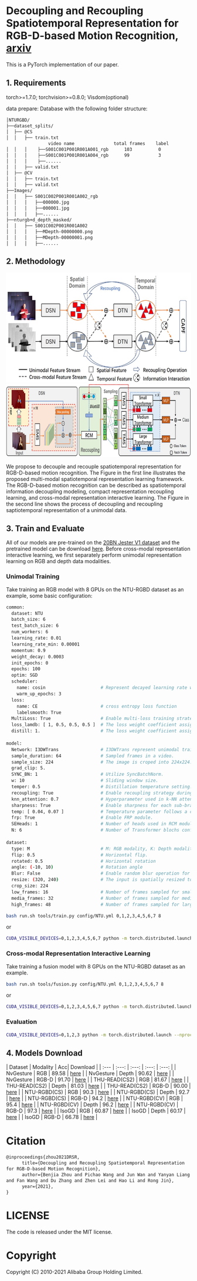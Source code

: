 # Decoupling and Recoupling Spatiotemporal Representation for RGB-D-based Motion Recognition, [arxiv](https://arxiv.org/***)

This is a PyTorch implementation of our paper. 
## 1. Requirements

torch>=1.7.0; torchvision>=0.8.0; Visdom(optional)

data prepare: Database with the following folder structure:

```
│NTURGBD/
├──dataset_splits/
│  ├── @CS
│  │   ├── train.txt
                video name               total frames    label
│  │   │    ├──S001C001P001R001A001_rgb      103          0 
│  │   │    ├──S001C001P001R001A004_rgb      99           3 
│  │   │    ├──...... 
│  │   ├── valid.txt
│  ├── @CV
│  │   ├── train.txt
│  │   ├── valid.txt
├──Images/
│  │   ├── S001C002P001R001A002_rgb
│  │   │   ├──000000.jpg
│  │   │   ├──000001.jpg
│  │   │   ├──......
├──nturgb+d_depth_masked/
│  │   ├── S001C002P001R001A002
│  │   │   ├──MDepth-00000000.png
│  │   │   ├──MDepth-00000001.png
│  │   │   ├──......
```
## 2. Methodology
<p align="center">
  <img width="600" height="300" src="demo/pipline.jpg">
  <img width="800" height="200" src="demo/decouple_recouple.jpg">
</p>
 We propose to decouple and recouple spatiotemporal representation for RGB-D-based motion recognition. The Figure in the first line illustrates the proposed multi-modal spatiotemporal representation learning framework. The RGB-D-based motion recognition can be described as spatiotemporal information decoupling modeling, compact representation recoupling learning, and cross-modal representation interactive learning. 
The Figure in the second line shows the process of decoupling and recoupling saptiotemporal representation of a unimodal data.

## 3. Train and Evaluate
All of our models are pre-trained on the [20BN Jester V1 dataset](https://www.kaggle.com/toxicmender/20bn-jester) and the pretrained model can be download [here](https://drive.google.com/drive/folders/1eBXED3uXlzBZzix7TvtDlJrZ3SlDCSF6?usp=sharing). Before cross-modal representation interactive learning, we first separately perform unimodal representation learning on RGB and depth data modalities. 
### Unimodal Training
Take training an RGB model with 8 GPUs on the NTU-RGBD dataset as an example,
some basic configuration:
```bash
common:
  dataset: NTU 
  batch_size: 6
  test_batch_size: 6
  num_workers: 6
  learning_rate: 0.01
  learning_rate_min: 0.00001
  momentum: 0.9
  weight_decay: 0.0003
  init_epochs: 0
  epochs: 100
  optim: SGD
  scheduler:
    name: cosin                     # Represent decayed learning rate with the cosine schedule
    warm_up_epochs: 3 
  loss:
    name: CE                        # cross entropy loss function
    labelsmooth: True
  MultiLoss: True                   # Enable multi-loss training strategy.
  loss_lamdb: [ 1, 0.5, 0.5, 0.5 ]  # The loss weight coefficient assigned for each sub-branch.
  distill: 1.                       # The loss weight coefficient assigned for distillation task.

model:
  Network: I3DWTrans                # I3DWTrans represent unimodal training, set FusionNet for multi-modal fusion training.
  sample_duration: 64               # Sampled frames in a video.
  sample_size: 224                  # The image is croped into 224x224.
  grad_clip: 5.
  SYNC_BN: 1                        # Utilize SyncBatchNorm.
  w: 10                             # Sliding window size.
  temper: 0.5                       # Distillation temperature setting.
  recoupling: True                  # Enable recoupling strategy during training.
  knn_attention: 0.7                # Hyperparameter used in k-NN attention: selecting Top-70% tokens.
  sharpness: True                   # Enable sharpness for each sub-branch's output.
  temp: [ 0.04, 0.07 ]              # Temperature parameter follows a cosine schedule from 0.04 to 0.07 during the training.
  frp: True                         # Enable FRP module.
  SEHeads: 1                        # Number of heads used in RCM module.
  N: 6                              # Number of Transformer blochs configured for each sub-branch.

dataset:
  type: M                           # M: RGB modality, K: Depth modality.
  flip: 0.5                         # Horizontal flip.
  rotated: 0.5                      # Horizontal rotation
  angle: (-10, 10)                  # Rotation angle
  Blur: False                       # Enable random blur operation for each video frame.
  resize: (320, 240)                # The input is spatially resized to 320x240 for NTU dataset.
  crop_size: 224                
  low_frames: 16                    # Number of frames sampled for small Transformer.       
  media_frames: 32                  # Number of frames sampled for medium Transformer.  
  high_frames: 48                   # Number of frames sampled for large Transformer.
```

```bash
bash run.sh tools/train.py config/NTU.yml 0,1,2,3,4,5,6,7 8
```
or
```bash
CUDA_VISIBLE_DEVICES=0,1,2,3,4,5,6,7 python -m torch.distributed.launch --nproc_per_node=8 --master_port=1234 train.py --config config/NTU.yml --nprocs 8  
```

### Cross-modal Representation Interactive Learning
Take training a fusion model with 8 GPUs on the NTU-RGBD dataset as an example.
```bash
bash run.sh tools/fusion.py config/NTU.yml 0,1,2,3,4,5,6,7 8
```
or
```bash
CUDA_VISIBLE_DEVICES=0,1,2,3,4,5,6,7 python -m torch.distributed.launch --nproc_per_node=8 --master_port=1234 fusion.py --config config/NTU.yml --nprocs 8  
```

### Evaluation
```bash
CUDA_VISIBLE_DEVICES=0,1,2,3 python -m torch.distributed.launch --nproc_per_node=4 --master_port=1234 train.py --config config/NTU.yml --nprocs 1 --eval_only --resume /path/to/model_best.pth.tar 
```

## 4. Models Download
| Dataset    |  Modality | Acc| Download | 
| :---     |   :---:    |  :---: |  :---:  |  :---:  |
| NvGesture  |    RGB     |  89.58  | [here](https://drive.google.com/drive/folders/1jLAoMFkJ8-z3lyF0-mTvCuY8QchhiNOA?usp=sharing) |
| NvGesture  |    Depth     |  90.62  | [here](https://drive.google.com/drive/folders/1jLAoMFkJ8-z3lyF0-mTvCuY8QchhiNOA?usp=sharing) |
| NvGesture  |    RGB-D     |  91.70  | [here](https://drive.google.com/drive/folders/1jLAoMFkJ8-z3lyF0-mTvCuY8QchhiNOA?usp=sharing) |
| THU-READ(CS2)  |    RGB     |  81.67  | [here](https://drive.google.com/drive/folders/1_oihwEN-AhhTvkmoTb5If6d1Hdf9Z5JC?usp=sharing) |
| THU-READ(CS2)  |    Depth     |  81.03  | [here](https://drive.google.com/drive/folders/1_oihwEN-AhhTvkmoTb5If6d1Hdf9Z5JC?usp=sharing) |
| THU-READ(CS2)  |    RGB-D     |  90.00  | [here](https://drive.google.com/drive/folders/1_oihwEN-AhhTvkmoTb5If6d1Hdf9Z5JC?usp=sharing) |
| NTU-RGBD(CS)  |    RGB     |  90.3  | [here](https://drive.google.com/drive/folders/1iMFsZA7X-8rIkafTIZT5Z0aEFvhT4pq6?usp=sharing) |
| NTU-RGBD(CS)  |    Depth     |  92.7  | [here](https://drive.google.com/drive/folders/1iMFsZA7X-8rIkafTIZT5Z0aEFvhT4pq6?usp=sharing) |
| NTU-RGBD(CS)  |    RGB-D     |  94.2  | [here](https://drive.google.com/drive/folders/1iMFsZA7X-8rIkafTIZT5Z0aEFvhT4pq6?usp=sharing) |
| NTU-RGBD(CV)  |    RGB     |  95.4  | [here](https://drive.google.com/drive/folders/1iMFsZA7X-8rIkafTIZT5Z0aEFvhT4pq6?usp=sharing) |
| NTU-RGBD(CV)  |    Depth     |  96.2  | [here](https://drive.google.com/drive/folders/1iMFsZA7X-8rIkafTIZT5Z0aEFvhT4pq6?usp=sharing) |
| NTU-RGBD(CV)  |    RGB-D     |  97.3  | [here](https://drive.google.com/drive/folders/1iMFsZA7X-8rIkafTIZT5Z0aEFvhT4pq6?usp=sharing) |
| IsoGD  |    RGB     |  60.87  | [here](https://drive.google.com/drive/folders/1oBSzhslRy34jqA-VsPFIYYCJfN8GdqED?usp=sharing) |
| IsoGD  |    Depth     |  60.17  | [here](https://drive.google.com/drive/folders/1oBSzhslRy34jqA-VsPFIYYCJfN8GdqED?usp=sharing) |
| IsoGD  |    RGB-D     |  66.78  | [here](https://drive.google.com/drive/folders/1oBSzhslRy34jqA-VsPFIYYCJfN8GdqED?usp=sharing) |

# Citation
```
@inproceedings{zhou2021DRSR,
      title={Decoupling and Recoupling Spatiotemporal Representation for RGB-D-based Motion Recognition}, 
      author={Benjia Zhou and Pichao Wang and Jun Wan and Yanyan Liang and Fan Wang and Du Zhang and Zhen Lei and Hao Li and Rong Jin},
      year={2021},
}
```
# LICENSE
The code is released under the MIT license.
# Copyright
Copyright (C) 2010-2021 Alibaba Group Holding Limited.
